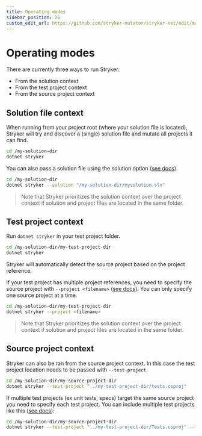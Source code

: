 ```yaml
---
title: Operating modes
sidebar_position: 25
custom_edit_url: https://github.com/stryker-mutator/stryker-net/edit/master/docs/operating-modes.md
---
```

# Operating modes

There are currently three ways to run Stryker:

- From the solution context
- From the test project context
- From the source project context

## Solution file context

When running from your project root (where your solution file is located), Stryker will try and discover a (single) solution file and mutate all projects it can find. 

```bash
cd /my-solution-dir
dotnet stryker
```

You can also pass a solution file using the solution option ([see docs](https://stryker-mutator.io/docs/stryker-net/configuration/#solution-path)).

```bash
cd /my-solution-dir
dotnet stryker --solution "/my-solution-dir/mysolution.sln"
```

> Note that Stryker prioritizes the solution context over the project context if solution and project files are located in the same folder. 

## Test project context

Run `dotnet stryker` in your test project folder.

```bash
cd /my-solution-dir/my-test-project-dir
dotnet stryker
```

Stryker will automatically detect the source project based on the project reference.

If your test project has multiple project references, you need to specify the source project with `--project <filename>` ([see docs](https://stryker-mutator.io/docs/stryker-net/configuration/#project-file-name)). You can only specify one source project at a time.

```bash
cd /my-solution-dir/my-test-project-dir
dotnet stryker --project <filename>
```

> Note that Stryker prioritizes the solution context over the project context if solution and project files are located in the same folder. 

## Source project context

Stryker can also be ran from the source project context. In this case the test project location needs to be passed with `--test-project`.

```bash
cd /my-solution-dir/my-source-project-dir
dotnet stryker --test-project "../my-test-project-dir/tests.csproj"
```

If multiple test projects (ex unit tests, specs) target the same source project you need to specify each test project. You can include multiple test projects like this ([see docs](https://stryker-mutator.io/docs/stryker-net/configuration/#test-projects-string)):

```bash
cd /my-solution-dir/my-source-project-dir
dotnet stryker --test-project "../my-test-project-dir/Tests.csproj" --test-project "../my-test-project-dir/MoreTests.csproj"
```


